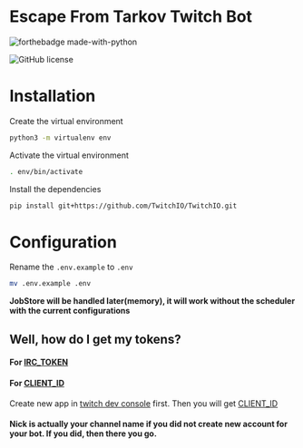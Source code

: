 # Escape From Tarkov Twitch Bot

![forthebadge made-with-python](http://ForTheBadge.com/images/badges/made-with-python.svg)

![GitHub license](https://img.shields.io/github/license/Kenan7/twitch_bot?style=for-the-badge)

# Installation 

Create the virtual environment
```bash
python3 -m virtualenv env
```
Activate the virtual environment
```bash
. env/bin/activate
```
Install the dependencies
```bash
pip install git+https://github.com/TwitchIO/TwitchIO.git
```


# Configuration

Rename the `.env.example` to `.env`
```bash
mv .env.example .env
```

**JobStore will be handled later(memory), it will work without the scheduler with the current configurations**

## Well, how do I get my tokens?

#### For [IRC_TOKEN](https://twitchapps.com/tmi/)

#### For [CLIENT_ID](https://dev.twitch.tv/console/apps)
Create new app in [twitch dev console](https://dev.twitch.tv/console/apps) first. Then you will get [CLIENT_ID](https://dev.twitch.tv/console/apps)

#### Nick is actually your channel name if you did not create new account for your bot. If you did, then there you go.
